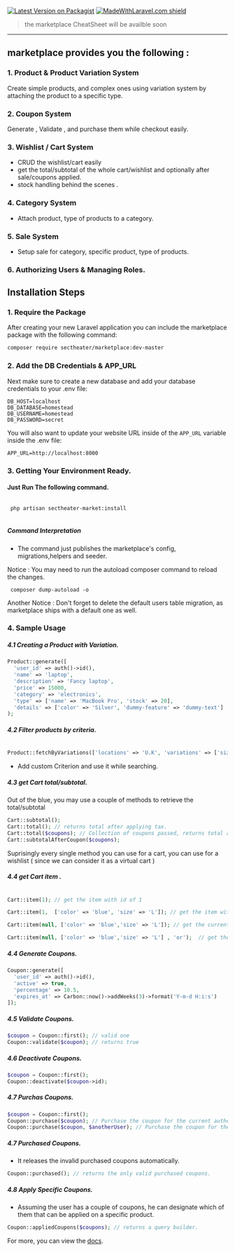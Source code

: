 
[![Latest Version on Packagist](https://img.shields.io/packagist/v/sectheater/marketplace.svg?style=flat-square)](https://packagist.org/packages/sectheater/marketplace)
[![MadeWithLaravel.com shield](https://madewithlaravel.com/storage/repo-shields/1161-shield.svg)](https://madewithlaravel.com/p/marketplace/shield-link)
<!-- [![Total Downloads](https://img.shields.io/packagist/dt/sectheater/laravel-jarvis.svg?style=flat-square)](https://packagist.org/packages/sectheater/marketplace) -->

> the marketplace CheatSheet will be availble soon 


<hr>

## marketplace provides you the following :
### 1. Product & Product Variation System
Create simple products, and complex ones using variation system by attaching the product to a specific type.
### 2. Coupon System
  Generate , Validate , and purchase them while checkout easily.
### 3. Wishlist / Cart System
  - CRUD the wishlist/cart easily 
  - get the total/subtotal of the whole cart/wishlist and optionally after sale/coupons applied.
  - stock handling behind the scenes .
### 4. Category System
  - Attach product, type of products to a category.
  
### 5. Sale System
  - Setup sale for category, specific product, type of products.
  
### 6. Authorizing Users & Managing Roles.

## Installation Steps

### 1. Require the Package

After creating your new Laravel application you can include the marketplace package with the following command: 

```bash
composer require sectheater/marketplace:dev-master
```

### 2. Add the DB Credentials & APP_URL

Next make sure to create a new database and add your database credentials to your .env file:

```
DB_HOST=localhost
DB_DATABASE=homestead
DB_USERNAME=homestead
DB_PASSWORD=secret
```

You will also want to update your website URL inside of the `APP_URL` variable inside the .env file:

```
APP_URL=http://localhost:8000
```

### 3. Getting Your Environment Ready.

#### Just Run The following command.


```bash

 php artisan sectheater-market:install     
 
 ```

##### Command Interpretation
- The command just publishes the marketplace's config, migrations,helpers and seeder.

Notice : You may need to run the autoload composer command to reload the changes.

```
 composer dump-autoload -o 
```
Another Notice : Don't forget to delete the default users table migration, as marketplace ships with a default one as well.


### 4. Sample Usage
##### 4.1 Creating a Product with Variation.

```php
Product::generate([
  'user_id' => auth()->id(),
  'name' => 'laptop',
  'description' => 'Fancy laptop',
  'price' => 15000,
  'category' => 'electronics',
  'type' => ['name' => 'MacBook Pro', 'stock' => 20],
  'details' => ['color' => 'Silver', 'dummy-feature' => 'dummy-text']
);

```
##### 4.2 Filter products by criteria.

```php

Product::fetchByVariations(['locations' => 'U.K', 'variations' => ['size' => 'XL', 'color' => 'red'], 'categories' => 'clothes']);

```
- Add custom Criterion and use it while searching.

##### 4.3 get Cart total/subtotal.

Out of the blue, you may use a couple of methods to retrieve the total/subtotal
```php
Cart::subtotal();
Cart::total(); // returns total after applying tax.
Cart::total($coupons); // Collection of coupons passed, returns total after applying tax and coupons.
Cart::subtotalAfterCoupon($coupons);

```
Suprisingly every single method you can use for a cart, you can use for a wishlist ( since we can consider it as a virtual cart ) 

##### 4.4 get Cart item .

```php

Cart::item(1); // get the item with id of 1

Cart::item(1,  ['color' => 'blue', 'size' => 'L']); // get the item with the id of 1 and should have these attributes.

Cart::item(null, ['color' => 'blue','size' => 'L']); // get the current authenticated user's cart which has these attributes assuming that these attributes identical to the database record.

Cart::item(null, ['color' => 'blue','size' => 'L'] , 'or');  // get the current authenticated user's cart which has any of these attributes.

```

##### 4.4 Generate Coupons.
```php
Coupon::generate([
  'user_id' => auth()->id(),
  'active' => true,
  'percentage' => 10.5,
  'expires_at' => Carbon::now()->addWeeks(3)->format('Y-m-d H:i:s')
]);
```

##### 4.5 Validate Coupons.

```php
$coupon = Coupon::first(); // valid one
Coupon::validate($coupon); // returns true

```
##### 4.6 Deactivate Coupons.
```php
$coupon = Coupon::first(); 
Coupon::deactivate($coupon->id);
```
##### 4.7 Purchas Coupons.
```php
$coupon = Coupon::first();
Coupon::purchase($coupon); // Purchase the coupon for the current authenticated user.
Coupon::purchase($coupon, $anotherUser); // Purchase the coupon for the passed user.

```

##### 4.7 Purchased Coupons.
- It releases the invalid purchased coupons automatically.
```php
Coupon::purchased(); // returns the only valid purchased coupons.
```
##### 4.8 Apply  Specific Coupons.
- Assuming the user has a couple of coupons, he can designate which of them that can be applied on a specific product.

```php
Coupon::appliedCoupons($coupons); // returns a query builder.
```



For more, you can view the [docs](https://github.com/SecTheater/marketplace/wiki).
